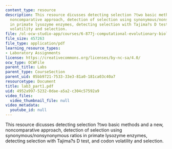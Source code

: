 ```yaml
---
content_type: resource
description: This resource dicusses detecting selection ?two basic methods and a new,
  noncomparative approach, detection of selection using synonymous/nonsynonymous ratios
  in primate lysozyme enzymes, detecting selection with Tajima?s D test, and codon
  volatility and selection.
file: /ol-ocw-studio-app/courses/6-877j-computational-evolutionary-biology-fall-2005/4952a99752320daea5a2c304c57592a9_lab3_part1.pdf
file_size: 457263
file_type: application/pdf
learning_resource_types:
- Laboratory Assignments
license: https://creativecommons.org/licenses/by-nc-sa/4.0/
ocw_type: OCWFile
parent_title: Labs
parent_type: CourseSection
parent_uid: 05bb9721-7533-33e3-81a0-181ca03c40a7
resourcetype: Document
title: lab3_part1.pdf
uid: 4952a997-5232-0dae-a5a2-c304c57592a9
video_files:
  video_thumbnail_file: null
video_metadata:
  youtube_id: null
---
```

This resource dicusses detecting selection ?two basic methods and a new, noncomparative approach, detection of selection using synonymous/nonsynonymous ratios in primate lysozyme enzymes, detecting selection with Tajima?s D test, and codon volatility and selection.